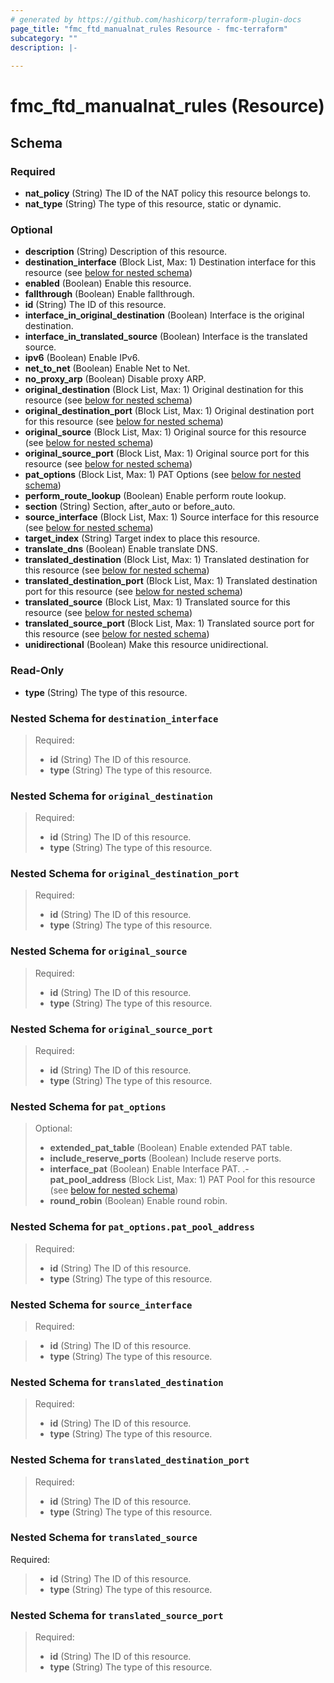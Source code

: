 ```yaml
---
# generated by https://github.com/hashicorp/terraform-plugin-docs
page_title: "fmc_ftd_manualnat_rules Resource - fmc-terraform"
subcategory: ""
description: |-
  
---
```


# fmc_ftd_manualnat_rules (Resource)





<!-- schema generated by tfplugindocs -->
## Schema

### Required

- **nat_policy** (String) The ID of the NAT policy this resource belongs to.
- **nat_type** (String) The type of this resource, static or dynamic.

### Optional

- **description** (String) Description of this resource.
- **destination_interface** (Block List, Max: 1) Destination interface for this resource (see [below for nested schema](#nestedblock--destination_interface))
- **enabled** (Boolean) Enable this resource.
- **fallthrough** (Boolean) Enable fallthrough.
- **id** (String) The ID of this resource.
- **interface_in_original_destination** (Boolean) Interface is the original destination.
- **interface_in_translated_source** (Boolean) Interface is the translated source.
- **ipv6** (Boolean) Enable IPv6.
- **net_to_net** (Boolean) Enable Net to Net.
- **no_proxy_arp** (Boolean) Disable proxy ARP.
- **original_destination** (Block List, Max: 1) Original destination for this resource (see [below for nested schema](#nestedblock--original_destination))
- **original_destination_port** (Block List, Max: 1) Original destination port for this resource (see [below for nested schema](#nestedblock--original_destination_port))
- **original_source** (Block List, Max: 1) Original source for this resource (see [below for nested schema](#nestedblock--original_source))
- **original_source_port** (Block List, Max: 1) Original source port for this resource (see [below for nested schema](#nestedblock--original_source_port))
- **pat_options** (Block List, Max: 1) PAT Options (see [below for nested schema](#nestedblock--pat_options))
- **perform_route_lookup** (Boolean) Enable perform route lookup.
- **section** (String) Section, after_auto or before_auto.
- **source_interface** (Block List, Max: 1) Source interface for this resource (see [below for nested schema](#nestedblock--source_interface))
- **target_index** (String) Target index to place this resource.
- **translate_dns** (Boolean) Enable translate DNS.
- **translated_destination** (Block List, Max: 1) Translated destination for this resource (see [below for nested schema](#nestedblock--translated_destination))
- **translated_destination_port** (Block List, Max: 1) Translated destination port for this resource (see [below for nested schema](#nestedblock--translated_destination_port))
- **translated_source** (Block List, Max: 1) Translated source for this resource (see [below for nested schema](#nestedblock--translated_source))
- **translated_source_port** (Block List, Max: 1) Translated source port for this resource (see [below for nested schema](#nestedblock--translated_source_port))
- **unidirectional** (Boolean) Make this resource unidirectional.

### Read-Only

- **type** (String) The type of this resource.

<a id="nestedblock--destination_interface"></a>
### Nested Schema for `destination_interface`

>Required:
>
>- **id** (String) The ID of this resource.
>- **type** (String) The type of this resource.


<a id="nestedblock--original_destination"></a>
### Nested Schema for `original_destination`

>Required:
>
>- **id** (String) The ID of this resource.
>- **type** (String) The type of this resource.


<a id="nestedblock--original_destination_port"></a>
### Nested Schema for `original_destination_port`

>Required:
>
>- **id** (String) The ID of this resource.
>- **type** (String) The type of this resource.


<a id="nestedblock--original_source"></a>
### Nested Schema for `original_source`

>Required:
>
>- **id** (String) The ID of this resource.
>- **type** (String) The type of this resource.


<a id="nestedblock--original_source_port"></a>
### Nested Schema for `original_source_port`

>Required:
>
>- **id** (String) The ID of this resource.
>- **type** (String) The type of this resource.


<a id="nestedblock--pat_options"></a>
### Nested Schema for `pat_options`

>Optional:
>
>- **extended_pat_table** (Boolean) Enable extended PAT table.
>- **include_reserve_ports** (Boolean) Include reserve ports.
>- **interface_pat** (Boolean) Enable Interface PAT.
.- **pat_pool_address** (Block List, Max: 1) PAT Pool for this resource (see [below for nested schema](#nestedblock--pat_options--pat_pool_address))
>- **round_robin** (Boolean) Enable round robin.

<a id="nestedblock--pat_options--pat_pool_address"></a>
### Nested Schema for `pat_options.pat_pool_address`

>Required:
>
>- **id** (String) The ID of this resource.
>- **type** (String) The type of this resource.



<a id="nestedblock--source_interface"></a>
### Nested Schema for `source_interface`

>Required:

>- **id** (String) The ID of this resource.
>- **type** (String) The type of this resource.


<a id="nestedblock--translated_destination"></a>
### Nested Schema for `translated_destination`

>Required:
>
>- **id** (String) The ID of this resource.
>- **type** (String) The type of this resource.


<a id="nestedblock--translated_destination_port"></a>
### Nested Schema for `translated_destination_port`

>Required:
>
>- **id** (String) The ID of this resource.
>- **type** (String) The type of this resource.


<a id="nestedblock--translated_source"></a>
### Nested Schema for `translated_source`

Required:

>- **id** (String) The ID of this resource.
>- **type** (String) The type of this resource.


<a id="nestedblock--translated_source_port"></a>
### Nested Schema for `translated_source_port`

>Required:
>
>- **id** (String) The ID of this resource.
>- **type** (String) The type of this resource.



